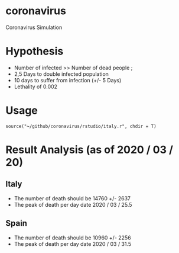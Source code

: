 # coronavirus
Coronavirus Simulation

# Hypothesis

* Number of infected >> Number of dead people ;
* 2,5 Days to double infected population
* 10 days to suffer from infection (+/- 5 Days)
* Lethality of 0.002

# Usage

`source("~/github/coronavirus/rstudio/italy.r", chdir = T)`

# Result Analysis (as of 2020 / 03 / 20)

## Italy

* The number of death should be 14760 +/- 2637
* The peak of death per day date 2020 / 03 / 25.5

## Spain

* The number of death should be 10960 +/- 2256
* The peak of death per day date 2020 / 03 / 31.5
